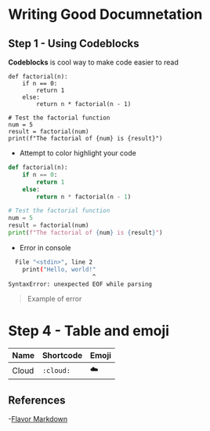 # Writing Good Documnetation

## Step 1 - Using Codeblocks

**Codeblocks** is cool way to make code easier to read

```
def factorial(n):
    if n == 0:
        return 1
    else:
        return n * factorial(n - 1)

# Test the factorial function
num = 5
result = factorial(num)
print(f"The factorial of {num} is {result}")
```

 - Attempt to color highlight your code

```py
def factorial(n):
    if n == 0:
        return 1
    else:
        return n * factorial(n - 1)

# Test the factorial function
num = 5
result = factorial(num)
print(f"The factorial of {num} is {result}")
```

- Error in console

```bash
  File "<stdin>", line 2
    print("Hello, world!"
                        ^
SyntaxError: unexpected EOF while parsing
```
> Example of error
# Step 4 - Table and emoji

| Name | Shortcode | Emoji |
| --- | --- | --- |
| Cloud |`:cloud:` | :cloud: |


## References

-[Flavor Markdown](https://docs.github.com/en/get-started/writing-on-github/getting-started-with-writing-and-formatting-on-github/basic-writing-and-formatting-syntax)
